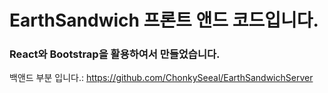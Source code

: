 # EarthSandwich 프론트 앤드 코드입니다.
### React와 Bootstrap을 활용하여서 만들었습니다.
백앤드 부분 입니다.: https://github.com/ChonkySeeal/EarthSandwichServer
